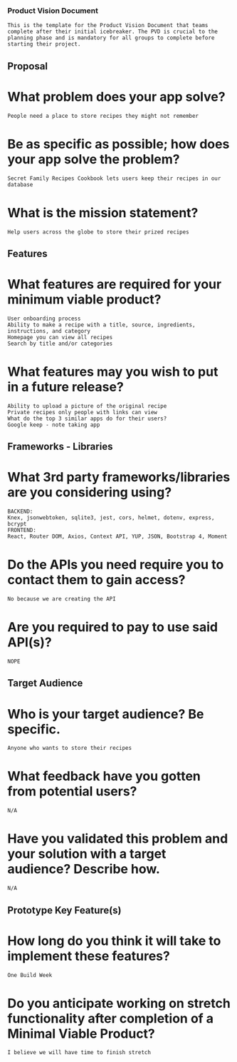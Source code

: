  ### Product Vision Document

	This is the template for the Product Vision Document that teams complete after their initial icebreaker. The PVD is crucial to the planning phase and is mandatory for all groups to complete before starting their project.


## Proposal

# What problem does your app solve?
	People need a place to store recipes they might not remember

# Be as specific as possible; how does your app solve the problem?
	Secret Family Recipes Cookbook lets users keep their recipes in our database

# What is the mission statement?
	Help users across the globe to store their prized recipes


## Features

# What features are required for your minimum viable product?
	User onboarding process
	Ability to make a recipe with a title, source, ingredients, instructions, and category
	Homepage you can view all recipes
	Search by title and/or categories

# What features may you wish to put in a future release?
	Ability to upload a picture of the original recipe
	Private recipes only people with links can view
	What do the top 3 similar apps do for their users?
	Google keep - note taking app


## Frameworks - Libraries

# What 3rd party frameworks/libraries are you considering using?
	BACKEND:
	Knex, jsonwebtoken, sqlite3, jest, cors, helmet, dotenv, express, bcrypt
	FRONTEND:
	React, Router DOM, Axios, Context API, YUP, JSON, Bootstrap 4, Moment
	
# Do the APIs you need require you to contact them to gain access?
	No because we are creating the API


# Are you required to pay to use said API(s)?
	NOPE


## Target Audience

# Who is your target audience? Be specific.
	Anyone who wants to store their recipes

# What feedback have you gotten from potential users?
	N/A

# Have you validated this problem and your solution with a target audience? Describe how.
	N/A


## Prototype Key Feature(s)

# How long do you think it will take to implement these features?
	One Build Week

# Do you anticipate working on stretch functionality after completion of a Minimal Viable Product?
	I believe we will have time to finish stretch
